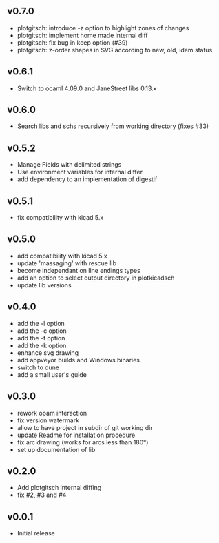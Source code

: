 v0.7.0
------

 - plotgitsch: introduce -z option to highlight zones of changes
 - plotgitsch: implement home made internal diff
 - plotgitsch: fix bug in keep option (#39)
 - plotgitsch: z-order shapes in SVG according to new, old, idem status

v0.6.1
------

 - Switch to ocaml 4.09.0 and JaneStreet libs 0.13.x

v0.6.0
------

 - Search libs and schs recursively from working directory (fixes #33)

v0.5.2
------

 - Manage Fields with delimited strings
 - Use environment variables for internal differ
 - add dependency to an implementation of digestif

v0.5.1
------

 - fix compatibility with kicad 5.x

v0.5.0
------

 - add compatibility with kicad 5.x
 - update 'massaging' with rescue lib
 - become independant on line endings types
 - add an option to select output directory in plotkicadsch
 - update lib versions

v0.4.0
------

 - add the -l option
 - add the -c option
 - add the -t option
 - add the -k option
 - enhance svg drawing
 - add appveyor builds and Windows binaries
 - switch to dune
 - add a small user's guide

v0.3.0
------

 - rework opam interaction
 - fix version watermark
 - allow to have project in subdir of git working dir
 - update Readme for installation procedure
 - fix arc drawing (works for arcs less than 180°)
 - set up documentation of lib

v0.2.0
------

 - Add plotgitsch internal diffing
 - fix #2, #3 and #4

v0.0.1
------

 - Initial release
